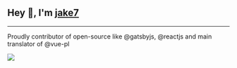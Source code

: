 ## Hey 👋, I'm [jake7](https://github.com/jaketvvv)

---

Proudly contributor of open-source like @gatsbyjs, @reactjs and main translator of @vue-pl

<img src=https://jakex7.github.io/jakex7/icons/gatsby.svg>
